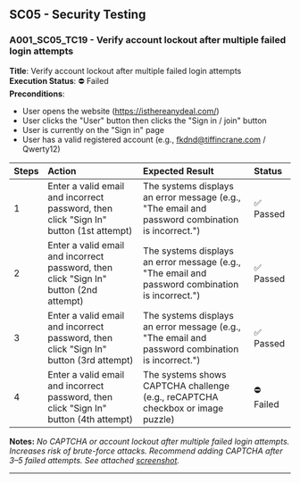 ## SC05 - Security Testing

### A001_SC05_TC19 - Verify account lockout after multiple failed login attempts
**Title**: Verify account lockout after multiple failed login attempts <br>
**Execution Status**: ⛔ Failed <br>
**Preconditions**: 
- User opens the website (https://isthereanydeal.com/)
- User clicks the "User" button then clicks the "Sign in / join" button
- User is currently on the "Sign in" page
- User has a valid registered account (e.g., fkdnd@tiffincrane.com / Qwerty12)

| Steps | Action | Expected Result | Status |
| :--- | :--- | :--- |:--- |
| 1 | Enter a valid email and incorrect password, then click "Sign In" button (1st attempt) | The systems displays an error message (e.g., "The email and password combination is incorrect.") | ✅ Passed |
| 2 | Enter a valid email and incorrect password, then click "Sign In" button (2nd attempt) | The systems displays an error message (e.g., "The email and password combination is incorrect.") | ✅ Passed |
| 3 | Enter a valid email and incorrect password, then click "Sign In" button (3rd attempt) | The systems displays an error message (e.g., "The email and password combination is incorrect.") | ✅ Passed |
| 4 | Enter a valid email and incorrect password, then click "Sign In" button (4th attempt) | The systems shows CAPTCHA challenge (e.g., reCAPTCHA checkbox or image puzzle) | ⛔ Failed |

**Notes:** *No CAPTCHA or account lockout after multiple failed login attempts. Increases risk of brute-force attacks. Recommend adding CAPTCHA after 3–5 failed attempts. See attached [screenshot](https://github.com/nezucode/ManualTesting-IsThereAnyDeal/blob/main/screenshots/D002_A001_TC19_LoginFailedAttempt.png).*

---
